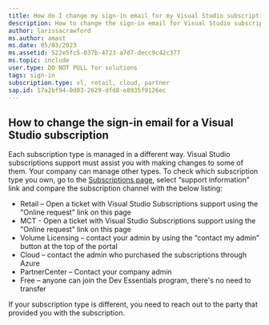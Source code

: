 ```yaml
---
title: How do I change my sign-in email for my Visual Studio subscription?
description: How to change the sign-in email for Visual Studio subscriptions
author: larissacrawford
ms.author: amast
ms.date: 05/03/2023
ms.assetid: 522e5fc5-037b-4723-a7d7-decc9c42c377
ms.topic: include
user.type: DO NOT PULL for solutions
tags: sign-in
subscription.type: vl, retail, cloud, partner
sap.id: 17a2bf94-0d03-2629-dfd8-e8935f9126ec
---
```


## How to change the sign-in email for a Visual Studio subscription
Each subscription type is managed in a different way.  Visual Studio subscriptions support must assist you with making changes to some of them. Your company can manage other types. To check which subscription type you own, go to the [Subscriptions page](https://my.visualstudio.com/subscriptions), select “support information” link and compare the subscription channel with the below listing:

- Retail – Open a ticket with Visual Studio Subscriptions support using the "Online request" link on this page
- MCT - Open a ticket with Visual Studio Subscriptions support using the "Online request" link on this page
- Volume Licensing – contact your admin by using the “contact my admin” button at the top of the portal
- Cloud – contact the admin who purchased the subscriptions through Azure
- PartnerCenter – Contact your company admin
- Free – anyone can join the Dev Essentials program, there's no need to transfer

If your subscription type is different, you need to reach out to the party that provided you with the subscription.